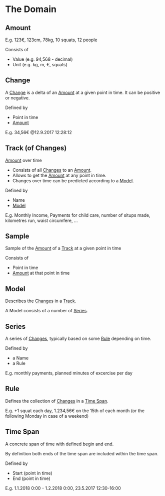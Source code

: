 # The Domain

## Amount
E.g. 123€, 123cm, 78kg, 10 squats, 12 people 

Consists of
- Value (e.g. 94,568 - decimal)
- Unit (e.g. kg, m, €, squats)


## Change
A [Change](#change) is a delta of an [Amount](#amount) at a given point in time. It can be positive or negative.

Defined by
- Point in time
- [Amount](#amount)

E.g. 34,56€ @12.9.2017 12:28:12

   
## Track (of Changes)
[Amount](#amount) over time

- Consists of all [Changes](#change) to an [Amount](#amount).
- Allows to get the [Amount](#amount) at any point in time.
- Changes over time can be predicted according to a [Model](#model).

Defined by
- Name
- [Model](#model)

E.g. Monthly Income, Payments for child care, number of situps made, kilometres run, waist circumfere, ...


## Sample
Sample of the [Amount](#amount) of a [Track](#track) at a given point in time

Consists of
- Point in time
- [Amount](#amount) at that point in time

   
## Model
Describes the [Changes](#change) in a [Track](#track).

A Model consists of a number of [Series](#series).


## Series
A series of [Changes](#change), typically based on some [Rule](#rule) depending on time.

Defined by
- a Name
- a Rule

E.g. monthly payments, planned minutes of excercise per day


## Rule
Defines the collection of [Changes](#change) in a [Time Span](#timespan).

E.g. +1 squat each day, 1.234,56€ on the 15th of each month (or the following Monday in case of a weekend)


## Time Span
A concrete span of time with defined begin and end.

By definition both ends of the time span are included within the time span.

Defined by
- Start (point in time)
- End (point in time)

E.g. 1.1.2018 0:00 - 1.2.2018 0:00, 23.5.2017 12:30-16:00